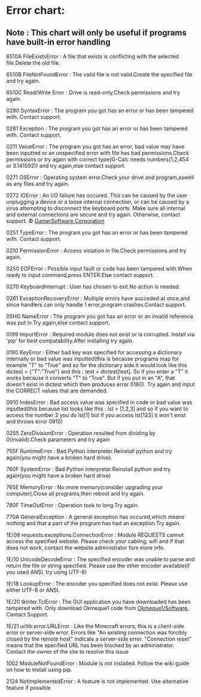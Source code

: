 # Error chart:

## Note : This chart will only be useful if programs have built-in error handling

6510A FileExistsError : A file that exists is conflicting with the selected file.Delete the old file.


6510B FileNotFoundError : The valid file is not valid.Create the specified file and try again.


6510C Read/Write Error : Drive is read-only.Check permissions and try again.


0280 SyntaxError : The program you got has an error or has been tampered with. Contact support.


0281 Exception : The program you got has an error or has been tampered with. Contact support.


0211 ValueError : The program you got has an error, bad value may have been inputted or an unspecified error with file has bad permissions.Check permissions or try again with correct type(G-Calc needs numbers(1,2,454 or 3.141592)) and try again,else contact support.


0271 OSError : Operating system error.Check your drive and program,aswell as any files and try again.


0272 IOError : An I/O failure has occured. This can be caused by the user unplugging a device or a loose internal connection, or can be caused by a virus attempting to disconnect the keyboard ports. Make sure all internal and external connections are secure and try again. Otherwise, contact support. © [GamerSoftware Corporation](https://github.com/GamerSoft24/Software/blob/Main/Errors%20chart.md)


0251 TypeError : The program you got has an error or has been tampered with. Contact support.


0210 PermissionError : Access violation in file.Check permissions and try again.


0250 EOFError : Possible input fault or code has been tampered with.When ready to input command,press ENTER.Else contact support.


0270 KeyboardInterrupt : User has chosen to exit.No action is needed.


0261 ExceptionRecoveryError : Multiple errors have succeded at once,and since handlers can only handle 1 error,program crashes.Contact support.


05HG NameError : The program you got has an error or an invalid reference was put in.Try again,else contact support.


0199 ImportError : Required module does not exist or is corrupted. Install via 'pip' for best compatability.After installing try again.


0190 KeyError : Either bad key was specified for accessing a dictionary internally or bad value was inputted(this is because programs map for example "T" to "True" and so for the dictionary side it would look like this dictest = {"T":"True"} and this : test = dictest[test]. So if you enter a "T" it works because it converts "T" to "True". But if you put in an "A", that doesn't exist in dictest which then produces error 0190). Try again and input the CORRECT values that are demanded.


0910 IndexError : Bad access value was specified in code or bad value was inputted(this because list looks like this : lst = [1,2,3] and so if you want to access the number 2 you do lst[1] but if you access lst[123] it won't exist and throws error 0910)


0255 ZeroDivisionError : Operation resulted from dividing by 0(invalid).Check parameters and try again


755F RuntimeError : Bad Python interpreter.Reinstall python and try again(you might have a broken hard drive).


760F SystemError : Bad Python interpreter.Reinstall python and try again(you might have a broken hard drive)


765E MemoryError : No more memory(consider upgrading your computer).Close all programs,then reboot and try again.


780F TimeOutError : Operation took to long.Try again.


770A GeneralException : A general exception has occured,which means nothing and that a part of the program has had an exception.Try again.


1E/08 requests.exceptions.ConnectionError : Module REQUESTS cannot access the specified website. Please check your cabling, wifi and if that does not work, contact the website administrator fore more info.


1E/10 UnicodeDecodeError : The specified encoder was unable to parse and return the file or string specified. Please use the other encoder available(if you used ANSI, try using UTF-8)


1E/18 LookupError : The encoder you specified does not exist. Please use either UTF-8 or ANSI.


1E/20 tkinter.TclError : The GUI application you have downloaded has been tampered with. Only download Okmeque1 code from [Okmeque1/Software.](https://github.com/Okmeque1/Software) Contact Support.


1E/21 urllib.error.URLError : Like the Minecraft errors, this is a client-side error or server-side error. Errors like "An existing connection was forcibly closed by the remote host" indicate a server-side error. "Connection reset" means that the specified URL has been blocked by an administrator. Contact the owner of the site to resolve this issue


1002 ModuleNotFoundError : Module is not installed. Follow the wiki guide on how to install using pip.


2124 NotImplementedError : A feature is not implemented. Use alternative feature if possible
